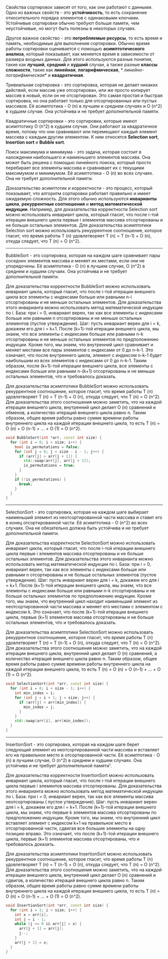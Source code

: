 Свойства сортировок зависят от того, как они работают с данными. Одно из важных свойств - это **устойчивость**, то есть
сохранение относительного порядка элементов с одинаковыми ключами. Устойчивые сортировки обычно требуют больше памяти,
чем неустойчивые, но могут быть полезны в некоторых случаях.

Другое важное свойство - это **потребляемые ресурсы**, то есть время и память, необходимые для выполнения сортировки.
Обычно время работы сортировки оценивается с помощью **асимптотического анализа**, который показывает, как меняется
время в зависимости от размера входных данных. Для этого используются разные понятия, такие как **лучший**, **средний**
и **худший** случаи, а также разные **классы сложности**, такие как **линейная**, **логарифмическая**, *
*линейно-логарифмическая** и **квадратичная**.

Тривиальная сортировка - это сортировка, которая не делает никаких действий, если массив уже отсортирован, или же просто
копирует массив в новый, если он не отсортирован. Это самая простая и быстрая сортировка, но она работает только для
отсортированных или пустых массивов. Её асимптотика - O (n) в лучшем и среднем случаях и O (n^2) в худшем случае. Она
устойчива и не требует дополнительной памяти.

Квадратичные сортировки - это сортировки, которые имеют асимптотику O (n^2) в худшем случае. Они работают за
квадратичное время, потому что они сравнивают или перемещают каждый элемент массива с каждым другим элементом. К ним
относятся **Selection sort**, **Insertion sort** и **Bubble sort**.

Поиск максимума и минимума - это задача, которая состоит в нахождении наибольшего и наименьшего элементов массива. Она
может быть решена с помощью линейного поиска, который просто перебирает все элементы массива и сравнивает их с текущими
максимумом и минимумом. Её асимптотика - O (n) во всех случаях. Она не требует дополнительной памяти.

Доказательство асимптотик и корректности - это процесс, который показывает, что алгоритм сортировки работает правильно и
имеет ожидаемую сложность. Для этого обычно используются **инварианты цикла**, **рекуррентные соотношения** и **метод
математической индукции**. Например, для доказательства корректности Selection sort можно использовать инвариант цикла,
который гласит, что после i-той итерации внешнего цикла первые i элементов массива отсортированы и не больше остальных
элементов. Для доказательства асимптотики Selection sort можно использовать рекуррентное соотношение, которое гласит,
что время работы T (n) удовлетворяет T (n) = T (n-1) + O (n), откуда следует, что T (n) = O (n^2).

---

BubbleSort - это сортировка, которая на каждом шаге сравнивает пары соседних элементов массива и меняет их местами, если
они не упорядочены. Её асимптотика - O (n) в лучшем случае, O (n^2) в среднем и худшем случаях. Она устойчива и не
требует дополнительной памяти.

Для доказательства корректности BubbleSort можно использовать инвариант цикла, который гласит, что после i-той итерации
внешнего цикла все элементы с индексами больше или равными n-i отсортированы и не меньше остальных элементов. Для
доказательства этого инварианта можно использовать метод математической индукции по i. База: при i = 0, инвариант верен,
так как все элементы с индексами больше или равными n отсортированы и не меньше остальных элементов (пустое
утверждение). Шаг: пусть инвариант верен для i = k, докажем его для i = k+1. После (k+1)-той итерации внешнего цикла, мы
знаем, что все элементы с индексами больше или равными n-k отсортированы и не меньше остальных элементов по
предположению индукции. Кроме того, мы знаем, что внутренний цикл сравнивает и меняет местами все пары элементов с
индексами от 0 до n-k-1. Это означает, что после внутреннего цикла, элемент с индексом n-k-1 будет наибольшим из всех
элементов с индексами от 0 до n-k-1. Таким образом, после (k+1)-той итерации внешнего цикла, все элементы с индексами
больше или равными n-(k+1) отсортированы и не меньше остальных элементов, что и требовалось доказать.

Для доказательства асимптотики BubbleSort можно использовать рекуррентное соотношение, которое гласит, что время работы
T (n) удовлетворяет T (n) = T (n-1) + O (n), откуда следует, что T (n) = O (n^2). Для доказательства этого соотношения
можно заметить, что на каждой итерации внешнего цикла, внутренний цикл делает O (n) сравнений и обменов, а количество
итераций внешнего цикла равно n. Таким образом, общее время работы равно сумме времени работы внутреннего цикла на
каждой итерации внешнего цикла, то есть T (n) = O (n) + O (n-1) + ... + O (1) = O (n^2).

```c++
void BubbleSort(int *arr, const int size) {
  for (int i = 0; i < size; i++) {
    bool is_permutations = false;
    for (int j = 0; j < size - i - 1; j++) {
      if (arr[j] > arr[j + 1]) {
        std::swap(arr[j], arr[j + 1]);
        is_permutations = true;
      }
    }
    if (!is_permutations) {
      break;
    }
  }
}
```

---

SelectionSort - это сортировка, которая на каждом шаге выбирает наименьший элемент из неотсортированной части массива и
ставит его в конец отсортированной части. Её асимптотика - O (n^2) во всех случаях. Она не обязательно должна быть
устойчива и не требует дополнительной памяти.

Для доказательства корректности SelectionSort можно использовать инвариант цикла, который гласит, что после i-той
итерации внешнего цикла первые i элементов массива отсортированы и не больше остальных элементов. Для доказательства
этого инварианта можно использовать метод математической индукции по i. База: при i = 0, инвариант верен, так как все
элементы с индексами больше или равными n отсортированы и не больше остальных элементов (пустое утверждение). Шаг: пусть
инвариант верен для i = k, докажем его для i = k+1. После (k+1)-той итерации внешнего цикла, мы знаем, что все элементы
с индексами больше или равными n-k отсортированы и не больше остальных элементов по предположению индукции. Кроме того,
мы знаем, что внутренний цикл находит наименьший элемент из неотсортированной части массива и меняет его местами с
элементом с индексом k. Это означает, что после (k+1)-той итерации внешнего цикла, первые (k+1) элементов массива
отсортированы и не больше остальных элементов, что и требовалось доказать.

Для доказательства асимптотики SelectionSort можно использовать рекуррентное соотношение, которое гласит, что время
работы T (n) удовлетворяет T (n) = T (n-1) + O (n), откуда следует, что T (n) = O (n^2). Для доказательства этого
соотношения можно заметить, что на каждой итерации внешнего цикла, внутренний цикл делает O (n) сравнений, а количество
итераций внешнего цикла равно n. Таким образом, общее время работы равно сумме времени работы внутреннего цикла на
каждой итерации внешнего цикла, то есть T (n) = O (n) + O (n-1) + ... + O (1) = O (n^2).

```c++
void SelectionSort(int *arr, const int size) {
  for (int i = 0; i < size - 1; i++) {
    int min_index = i;
    for (int j = i + 1; j < size; j++) {
      if (arr[j] < arr[min_index]) {
        min_index = j;
      }
    }
    std::swap(arr[i], arr[min_index]);
  }
}
```

---

InsertionSort - это сортировка, которая на каждом шаге берет следующий элемент из неотсортированной части массива и
вставляет его на правильное место в отсортированной части. Её асимптотика - O (n) в лучшем случае, O (n^2) в среднем и
худшем случаях. Она устойчива и не требует дополнительной памяти¹.

Для доказательства корректности InsertionSort можно использовать инвариант цикла, который гласит, что после i-той
итерации внешнего цикла первые i элементов массива отсортированы. Для доказательства этого инварианта можно использовать
метод математической индукции по i. База: при i = 0, инвариант верен, так как все элементы массива неотсортированы (
пустое утверждение). Шаг: пусть инвариант верен для i = k, докажем его для i = k+1. После (k+1)-той итерации внешнего
цикла, мы знаем, что первые k элементов массива отсортированы по предположению индукции. Кроме того, мы знаем, что
внутренний цикл вставляет элемент с индексом k+1 на правильное место в отсортированной части, сдвигая все большие
элементы на одну позицию вправо. Это означает, что после (k+1)-той итерации внешнего цикла, первые (k+1) элементов
массива отсортированы, что и требовалось доказать.

Для доказательства асимптотики InsertionSort можно использовать рекуррентное соотношение, которое гласит, что время
работы T (n) удовлетворяет T (n) = T (n-1) + O (n), откуда следует, что T (n) = O (n^2). Для доказательства этого
соотношения можно заметить, что на каждой итерации внешнего цикла, внутренний цикл делает O (n) сравнений и сдвигов, а
количество итераций внешнего цикла равно n. Таким образом, общее время работы равно сумме времени работы внутреннего
цикла на каждой итерации внешнего цикла, то есть T (n) = O (n) + O (n-1) + ... + O (1) = O (n^2).

```c++
void InsertionSort(int *arr, const int size) {
  for (int i = 1; i < size; i++) {
    int x = arr[i];
    int j = i - 1;
    while (j >= 0 && arr[j] > x) {
      arr[j + 1] = arr[j];
      j--;
    }
    arr[j + 1] = x;
  }
}
```